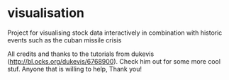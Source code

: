 # visualisation

Project for visualising stock data interactively in combination with historic events such as the cuban missile crisis

All credits and thanks to the tutorials from dukevis (http://bl.ocks.org/dukevis/6768900). Check him out for some more cool stuf.
Anyone that is willing to help, Thank you!
